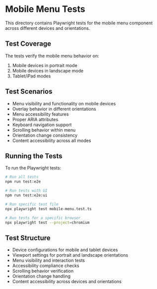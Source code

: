 # Mobile Menu Tests

This directory contains Playwright tests for the mobile menu component across different devices and orientations.

## Test Coverage

The tests verify the mobile menu behavior on:
1. Mobile devices in portrait mode
2. Mobile devices in landscape mode
3. Tablet/iPad modes

## Test Scenarios

- Menu visibility and functionality on mobile devices
- Overlay behavior in different orientations
- Menu accessibility features
- Proper ARIA attributes
- Keyboard navigation support
- Scrolling behavior within menu
- Orientation change consistency
- Content accessibility across all modes

## Running the Tests

To run the Playwright tests:

```bash
# Run all tests
npm run test:e2e

# Run tests with UI
npm run test:e2e:ui

# Run specific test file
npx playwright test mobile-menu.test.ts

# Run tests for a specific browser
npx playwright test --project=chromium
```

## Test Structure

- Device configurations for mobile and tablet devices
- Viewport settings for portrait and landscape orientations
- Menu visibility and interaction tests
- Accessibility compliance checks
- Scrolling behavior verification
- Orientation change handling
- Content accessibility across devices and orientations